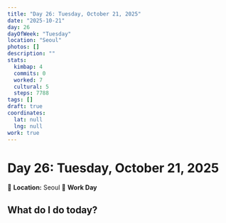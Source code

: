 ```yaml
---
title: "Day 26: Tuesday, October 21, 2025"
date: "2025-10-21"
day: 26
dayOfWeek: "Tuesday"
location: "Seoul"
photos: []
description: ""
stats:
  kimbap: 4
  commits: 0
  worked: 7
  cultural: 5
  steps: 7788
tags: []
draft: true
coordinates:
  lat: null
  lng: null
work: true
---
```

# Day 26: Tuesday, October 21, 2025

📍 **Location:** Seoul
💼 **Work Day**

## What do I do today?


